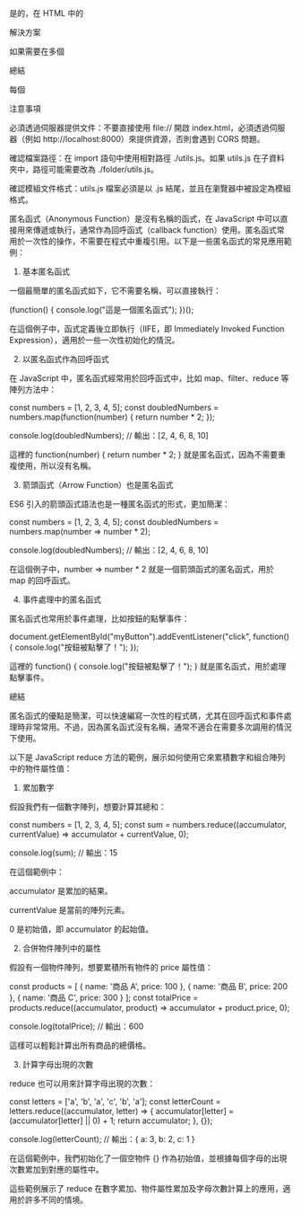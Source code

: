 是的，在 HTML 中的 <script type="module"> 標籤中，每個 <script> 標籤都是獨立的作用域。如果在 <script> A 中匯入了一個模組，那麼在 <script> B 中是無法直接使用 A 中的匯入內容的，除非 B 也明確地匯入相同的模組。

這是因為每個 <script type="module"> 具備獨立的模組作用域，變數和函式不會在 <script> 標籤間共享。因此，在每個需要使用模組的 <script> 標籤中都必須明確地進行匯入。

範例

以下範例展示了這個特性：

<!DOCTYPE html>
<html lang="en">
<head>
  <meta charset="UTF-8">
  <meta name="viewport" content="width=device-width, initial-scale=1.0">
  <title>Module Scope Example</title>
</head>
<body>
  <h1>Module Import Scope</h1>

  <!-- Script A: 匯入模組 -->
  <script type="module">
    import { add } from './utils.js';
    console.log("3 + 4 =", add(3, 4)); // 輸出：3 + 4 = 7
  </script>

  <!-- Script B: 未匯入模組 -->
  <script type="module">
    // 嘗試直接使用 add 函式（會產生錯誤）
    console.log("10 - 5 =", add(10, 5)); // 會報錯：add is not defined
  </script>
</body>
</html>

解決方案

如果需要在多個 <script> 標籤中使用相同的模組，則必須在每個 <script> 標籤中進行匯入：

<!-- Script A: 匯入模組 -->
<script type="module">
  import { add } from './utils.js';
  console.log("3 + 4 =", add(3, 4)); // 輸出：3 + 4 = 7
</script>

<!-- Script B: 再次匯入模組 -->
<script type="module">
  import { add, subtract } from './utils.js';
  console.log("10 - 5 =", subtract(10, 5)); // 輸出：10 - 5 = 5
</script>

總結

每個 <script type="module"> 標籤都是獨立的執行環境，無法直接引用另一個 <script> 中的變數或函式。若要在多個 <script> 標籤中使用模組的內容，必須在每個 <script> 中明確地重新匯入模組。



要在 JavaScript 中導入 utils.js 模組，可以使用 ES6 模組語法 import，前提是需要透過伺服器提供資源（不能直接從 file:// 協議開啟 HTML 文件）。以下是具體範例：

假設你有以下的檔案結構：

project/
├── index.html
└── utils.js

1. utils.js 檔案

在 utils.js 中，定義一些函式或變數並將它們導出：

// utils.js

export function add(a, b) {
  return a + b;
}

export function subtract(a, b) {
  return a - b;
}

// 或者將多個函式作為物件導出
// export { add, subtract };

2. index.html 檔案

在 index.html 中，導入 utils.js 並使用其中的函式。記得在 <script> 標籤中加上 type="module"，以啟用 ES6 模組特性：

<!DOCTYPE html>
<html lang="en">
<head>
  <meta charset="UTF-8">
  <meta name="viewport" content="width=device-width, initial-scale=1.0">
  <title>Import Module Example</title>
</head>
<body>
  <h1>Import Module Example</h1>
  <script type="module">
    import { add, subtract } from './utils.js';

    console.log(add(3, 4));       // 輸出：7
    console.log(subtract(10, 5)); // 輸出：5
  </script>
</body>
</html>

注意事項

必須透過伺服器提供文件：不要直接使用 file:// 開啟 index.html，必須透過伺服器（例如 http://localhost:8000）來提供資源，否則會遇到 CORS 問題。

確認檔案路徑：在 import 語句中使用相對路徑 ./utils.js。如果 utils.js 在子資料夾中，路徑可能需要改為 ./folder/utils.js。

確認模組文件格式：utils.js 檔案必須是以 .js 結尾，並且在瀏覽器中被設定為模組格式。




匿名函式（Anonymous Function）是沒有名稱的函式，在 JavaScript 中可以直接用來傳遞或執行，通常作為回呼函式（callback function）使用。匿名函式常用於一次性的操作，不需要在程式中重複引用。以下是一些匿名函式的常見應用範例：

1. 基本匿名函式

一個最簡單的匿名函式如下，它不需要名稱，可以直接執行：

(function() {
  console.log("這是一個匿名函式");
})();

在這個例子中，函式定義後立即執行（IIFE，即 Immediately Invoked Function Expression），適用於一些一次性初始化的情況。

2. 以匿名函式作為回呼函式

在 JavaScript 中，匿名函式經常用於回呼函式中，比如 map、filter、reduce 等陣列方法中：

const numbers = [1, 2, 3, 4, 5];
const doubledNumbers = numbers.map(function(number) {
  return number * 2;
});

console.log(doubledNumbers); // 輸出：[2, 4, 6, 8, 10]

這裡的 function(number) { return number * 2; } 就是匿名函式，因為不需要重複使用，所以沒有名稱。

3. 箭頭函式（Arrow Function）也是匿名函式

ES6 引入的箭頭函式語法也是一種匿名函式的形式，更加簡潔：

const numbers = [1, 2, 3, 4, 5];
const doubledNumbers = numbers.map(number => number * 2);

console.log(doubledNumbers); // 輸出：[2, 4, 6, 8, 10]

在這個例子中，number => number * 2 就是一個箭頭函式的匿名函式，用於 map 的回呼函式。

4. 事件處理中的匿名函式

匿名函式也常用於事件處理，比如按鈕的點擊事件：

document.getElementById("myButton").addEventListener("click", function() {
  console.log("按鈕被點擊了！");
});

這裡的 function() { console.log("按鈕被點擊了！"); } 就是匿名函式，用於處理點擊事件。

總結

匿名函式的優點是簡潔，可以快速編寫一次性的程式碼，尤其在回呼函式和事件處理時非常常用。不過，因為匿名函式沒有名稱，通常不適合在需要多次調用的情況下使用。



以下是 JavaScript reduce 方法的範例，展示如何使用它來累積數字和組合陣列中的物件屬性值：

1. 累加數字

假設我們有一個數字陣列，想要計算其總和：

const numbers = [1, 2, 3, 4, 5];
const sum = numbers.reduce((accumulator, currentValue) => accumulator + currentValue, 0);

console.log(sum); // 輸出：15

在這個範例中：

accumulator 是累加的結果。

currentValue 是當前的陣列元素。

0 是初始值，即 accumulator 的起始值。


2. 合併物件陣列中的屬性

假設有一個物件陣列，想要累積所有物件的 price 屬性值：

const products = [
  { name: '商品 A', price: 100 },
  { name: '商品 B', price: 200 },
  { name: '商品 C', price: 300 }
];
const totalPrice = products.reduce((accumulator, product) => accumulator + product.price, 0);

console.log(totalPrice); // 輸出：600

這樣可以輕鬆計算出所有商品的總價格。

3. 計算字母出現的次數

reduce 也可以用來計算字母出現的次數：

const letters = ['a', 'b', 'a', 'c', 'b', 'a'];
const letterCount = letters.reduce((accumulator, letter) => {
  accumulator[letter] = (accumulator[letter] || 0) + 1;
  return accumulator;
}, {});

console.log(letterCount); // 輸出：{ a: 3, b: 2, c: 1 }

在這個範例中，我們初始化了一個空物件 {} 作為初始值，並根據每個字母的出現次數累加到對應的屬性中。

這些範例展示了 reduce 在數字累加、物件屬性累加及字母次數計算上的應用，適用於許多不同的情境。

